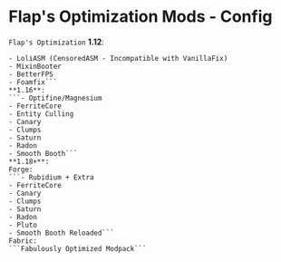 # Flap's Optimization Mods - Config
```Flap's Optimization```
**1.12**:
```- Optifine
- LoliASM (CensoredASM - Incompatible with VanillaFix)
- MixinBooter
- BetterFPS
- Foamfix```
**1.16**:
```- Optifine/Magnesium
- FerriteCore
- Entity Culling
- Canary
- Clumps
- Saturn
- Radon
- Smooth Booth```
**1.18+**:
Forge:
```- Rubidium + Extra
- FerriteCore
- Canary
- Clumps
- Saturn
- Radon
- Pluto
- Smooth Booth Reloaded```
Fabric:
```Fabulously Optimized Modpack```
